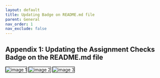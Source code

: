 ```yaml
---
layout: default
title: Updating Badge on README.md file
parent: General
nav_order: 1
nav_exclude: false
---
```

## Appendix 1: Updating the Assignment Checks Badge on the README.md file

<img alt="image 1" src="../assets/actions-banner/image001.png" style="border: 1px solid black; margin-bottom:2em;"/>
<img alt="image 2" src="../assets/actions-banner/image002.png" style="border: 1px solid black; margin-bottom:2em;"/>
<img alt="image 3" src="../assets/actions-banner/image003.png" style="border: 1px solid black; margin-bottom:2em;"/>
